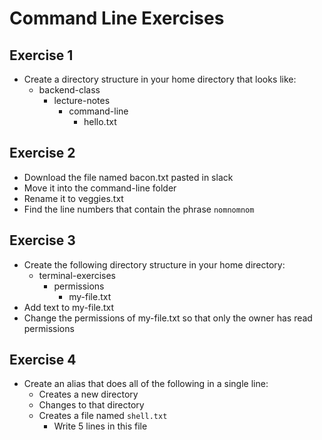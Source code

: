 # Command Line Exercises

## Exercise 1

- Create a directory structure in your home directory that looks like:
  - backend-class
    - lecture-notes
      - command-line
        - hello.txt

## Exercise 2

- Download the file named bacon.txt pasted in slack
- Move it into the command-line folder
- Rename it to veggies.txt
- Find the line numbers that contain the phrase `nomnomnom`

## Exercise 3

- Create the following directory structure in your home directory:
  - terminal-exercises
    - permissions
      - my-file.txt
- Add text to my-file.txt
- Change the permissions of my-file.txt so that only the owner has read permissions

## Exercise 4

- Create an alias that does all of the following in a single line:
  - Creates a new directory
  - Changes to that directory
  - Creates a file named `shell.txt`
    - Write 5 lines in this file
